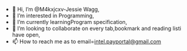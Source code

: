 - 👋 Hi, I’m @M4kxjcxv-Jessie Wagg,
- 👀 I’m interested in Programming,
- 🌱 I’m currently learningProgram specification,
- 💞️ I’m looking to collaborate on every tab,bookmark and reading listi have open,
- 📫 How to reach me as to email=intel.payportal@gmail.com

<!---
M4kxjcxv/M4kxjcxv is a ✨ special ✨ repository because its `README.md` (this file) appears on your GitHub profile.
You can click the Preview link to take a look at your changes.
--->
